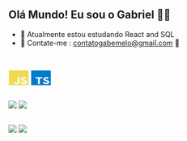 ## Olá Mundo! Eu sou o Gabriel 👋😎

- 🌱 Atualmente estou estudando React and SQL
- 📧 Contate-me : contatogabemelo@gmail.com 🫡

##

<div style="display: inline_block"><br>
  <img align="center" alt="Rafa-Js" height="30" width="40" src="https://raw.githubusercontent.com/devicons/devicon/master/icons/javascript/javascript-plain.svg">
  <img align="center" alt="Rafa-Ts" height="30" width="40" src="https://raw.githubusercontent.com/devicons/devicon/master/icons/typescript/typescript-plain.svg"src="https://media.discordapp.net/attachments/639956127056134178/890373478988013628/Publicacoes_Instagram_1_1.png?width=676&height=676">
<!--   <img src="https://github.com/darkkzshw/darkkzshw/blob/main/download20230304155116.gif" img align="right" width="200" height="200" style="border-radius:50px;"> -->
</div>

##

<div>
<a href="https://getbootstrap.com/" target="_blank"><img src="https://img.shields.io/badge/bootstrap-%238511FA.svg?style=for-the-badge&logo=bootstrap&logoColor=white" target="_blank"></a> 
<a href="https://react.dev/" target="_blank"><img src="https://img.shields.io/badge/react-%2320232a.svg?style=for-the-badge&logo=react&logoColor=%2361DAFB" target="_blank"></a>
</div>

##


<div>
  <a href="https://www.linkedin.com/in/" target="_blank"><img src="https://img.shields.io/badge/-LinkedIn-%230077B5?style=for-the-badge&logo=linkedin&logoColor=white" target="_blank"></a> 
  <a href="https://gabecmelo.github.io" target="_blank"><img src="https://img.shields.io/badge/github%20pages-121013?style=for-the-badge&logo=github&logoColor=white" target="_blank"></img></a>
</div>
